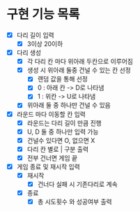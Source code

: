 # 구현 기능 목록
- [x] 다리 길이 입력
  - [x] 3이상 20이하
- [x] 다리 생성
  - [x] 각 다리 칸 마다 위아래 두칸으로 이루어짐
  - [x] 생성 시 위아래 둘중 건널 수 있는 칸 선정
    - [x] 랜덤 값을 통해 선정
    - [x] 0 : 아래 칸 -> D로 나타냄
    - [x] 1 : 위칸 -> U로 나타냄
  - [x] 위아래 둘 중 하나만 건널 수 있음
- [x] 라운드 마다 이동할 칸 입력
  - [x] 라운드는 다리 길이 만큼 진행
  - [x] U, D 둘 중 하나만 입력 가능
  - [x] 건널수 있다면 O, 없으면 X
  - [x] 다리 칸 별로 | 구분 출력
  - [x] 전부 건너면 게임 끝
- [x] 게임 종료 및 재시작 입력
  - [x] 재시작
    - [x] 건너다 실패 시 기존다리로 계속
  - [x] 종료 
    - [x] 총 시도횟수 와 성공여부 출력